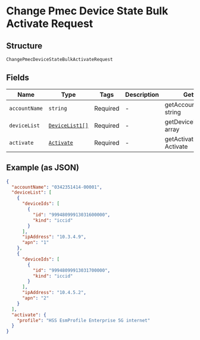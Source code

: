 
# Change Pmec Device State Bulk Activate Request

## Structure

`ChangePmecDeviceStateBulkActivateRequest`

## Fields

| Name | Type | Tags | Description | Getter | Setter |
|  --- | --- | --- | --- | --- | --- |
| `accountName` | `string` | Required | - | getAccountName(): string | setAccountName(string accountName): void |
| `deviceList` | [`DeviceList1[]`](../../doc/models/device-list-1.md) | Required | - | getDeviceList(): array | setDeviceList(array deviceList): void |
| `activate` | [`Activate`](../../doc/models/activate.md) | Required | - | getActivate(): Activate | setActivate(Activate activate): void |

## Example (as JSON)

```json
{
  "accountName": "0342351414-00001",
  "deviceList": [
    {
      "deviceIds": [
        {
          "id": "99948099913031600000",
          "kind": "iccid"
        }
      ],
      "ipAddress": "10.3.4.9",
      "apn": "1"
    },
    {
      "deviceIds": [
        {
          "id": "99948099913031700000",
          "kind": "iccid"
        }
      ],
      "ipAddress": "10.4.5.2",
      "apn": "2"
    }
  ],
  "activate": {
    "profile": "HSS EsmProfile Enterprise 5G internet"
  }
}
```

